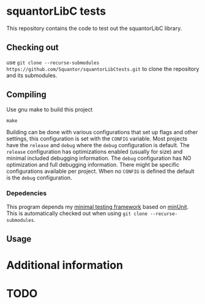 # squantorLibC tests
This repository contains the code to test out the squantorLibC library.
## Checking out
use ```git clone --recurse-submodules https://github.com/Squantor/squantorLibCtests.git``` to clone the repository and its submodules.
## Compiling
Use gnu make to build this project
```
make
```
Building can be done with various configurations that set up flags and other settings, this configuration is set with the ```CONFIG``` variable. Most projects have the ```release``` and ```debug``` where the ```debug``` configuration is default.
The ```release``` configuration has optimizations enabled (usually for size) and minimal included debugging information. The ```debug``` configuration has NO optimization and full debugging information. There might be specific configurations available per project. When no ```CONFIG``` is defined the default is the ```debug``` configuration.
### Depedencies
This program depends my [minimal testing framework](https://github.com/Squantor/squantorMinUnit) based on [minUnit](http://www.jera.com/techinfo/jtns/jtn002.html). This is automatically checked out when using ```git clone --recurse-submodules```.
## Usage
# Additional information
# TODO

